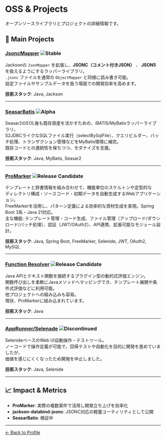# OSS & Projects

オープンソースライブラリとプロジェクトの詳細情報です。

## 🎯 Main Projects

### [JsoncMapper](https://github.com/vemic/jackson-databind-jsonc) ![Stable](https://img.shields.io/badge/status-stable-brightgreen)
Jacksonの `JsonMapper` を拡張し、**JSONC（コメント付きJSON）** 、 **JSON5** を扱えるようにするラッパーライブラリ。  
`.jsonc` ファイルを通常の `ObjectMapper` と同様に読み書き可能。  
設定ファイルやサンプルデータを扱う場面での開発効率を高めます。

**技術スタック**: Java, Jackson

---

### [SeasarBatis](https://github.com/vemic/seasarbatis) ![Alpha](https://img.shields.io/badge/status-alpha-red)
Seasar2のEOL後も既存資産を活かすための、iBATIS/MyBatisラッパーライブラリ。  
S2JDBCライクなSQLファイル実行（selectBySqlFile）、クエリビルダー、バッチ処理、トランザクション管理などをMyBatis環境に補完。  
既存コードとの連続性を保ちつつ、モダナイズを支援。  

**技術スタック**: Java, MyBatis, Seasar2

---

### [ProMarker](https://github.com/vemic/promarker) ![Release Candidate](https://img.shields.io/badge/status-release%20candidate-blue)
テンプレートと辞書情報を組み合わせて、機能単位のスケルトンや定型的な  
ディレクトリ構成・ソースコード・初期データを自動生成するWebアプリケーション。  
FreeMarkerを活用し、パターン定義による効率的な資材生成を実現。Spring Boot 3系・Java 21対応。  
主な機能: テンプレート管理・コード生成、ファイル管理（アップロード/ダウンロード/バッチ処理）、認証（JWT/OAuth2）、API連携、拡張可能なモジュール設計。

**技術スタック**: Java, Spring Boot, FreeMarker, Selenide, JWT, OAuth2, MySQL

---

### [Function Resolver](https://github.com/vemic/function-resolver) ![Release Candidate](https://img.shields.io/badge/status-release%20candidate-blue)
Java APIとテキスト関数を接続するプラグイン型の動的式評価エンジン。  
関数呼び出しを柔軟にJavaメソッドへマッピングでき、テンプレート展開や条件式評価などに利用可能。  
他プロジェクトへの組み込みも容易。  
現状、ProMarkerに組み込まれています。  

**技術スタック**: Java

---

### [AppRunner/Selenade](https://github.com/vemic/apprunner) ![Discontinued](https://img.shields.io/badge/status-discontinued-gray)
SelenideベースのWeb UI自動操作・テストツール。  
ノーコードで操作定義が可能で、回帰テストや自動化を目的に開発を進めていましたが、  
価値を感じにくくなったため開発を中止しました。

**技術スタック**: Java, Selenide

---

## 📈 Impact & Metrics

- **ProMarker**: 実際の複数案件で活用し開発立ち上げを効率化  
- **jackson-databind-jsonc**: JSONC対応の軽量ユーティリティとして公開  
- **SeasarBatis**: 検証中  

---

[← Back to Profile](../README.md)
